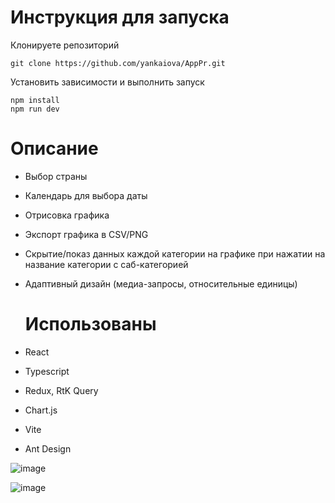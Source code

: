 # Инструкция для запуска
Клонируете репозиторий
```
git clone https://github.com/yankaiova/AppPr.git
```
Установить зависимости и выполнить запуск
```
npm install
npm run dev
```
# Описание
- Выбор страны
- Календарь для выбора даты
- Отрисовка графика
- Экспорт графика в CSV/PNG
- Скрытие/показ данных каждой категории на графике при нажатии на название категории с саб-категорией
- Адаптивный дизайн (медиа-запросы, относительные единицы)

  # Использованы
- React
- Typescript
- Redux, RtK Query
- Chart.js
- Vite
- Ant Design

  
![image](https://github.com/user-attachments/assets/14acf91a-8d4d-4075-95ee-4146ec6f37f5)

![image](https://github.com/user-attachments/assets/0ca98d17-41fa-48da-a993-a480a6d3d7f6)
